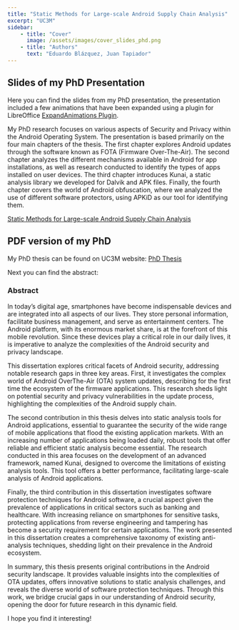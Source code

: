 ```yaml
---
title: "Static Methods for Large-scale Android Supply Chain Analysis"
excerpt: "UC3M"
sidebar:
    - title: "Cover"
      image: /assets/images/cover_slides_phd.png
    - title: "Authors"
      text: "Eduardo Blázquez, Juan Tapiador"
---
```


## Slides of my PhD Presentation

Here you can find the slides from my PhD presentation, the presentation included a few animations that have been expanded using a plugin for LibreOffice [ExpandAnimations Plugin](https://github.com/monperrus/ExpandAnimations).

My PhD research focuses on various aspects of Security and Privacy within the Android Operating System. The presentation is based primarily on the four main chapters of the thesis. The first chapter explores Android updates through the software known as FOTA (Firmware Over-The-Air). The second chapter analyzes the different mechanisms available in Android for app installations, as well as research conducted to identify the types of apps installed on user devices. The third chapter introduces Kunai, a static analysis library we developed for Dalvik and APK files. Finally, the fourth chapter covers the world of Android obfuscation, where we analyzed the use of different software protectors, using APKiD as our tool for identifying them.

[Static Methods for Large-scale Android Supply Chain Analysis](/assets/slides/PhDPresentation.pdf)

## PDF version of my PhD

My PhD thesis can be found on UC3M website: [PhD Thesis](https://e-archivo.uc3m.es/rest/api/core/bitstreams/26db9300-b1c9-49c2-b6fe-b6b34fc19cab/content)

Next you can find the abstract:

### Abstract

In today’s digital age, smartphones have become indispensable devices and are integrated into all aspects of our lives. They store personal information, facilitate business management, and serve as entertainment centers. The Android platform, with its enormous market share, is at the forefront of this mobile revolution. Since these devices play a critical role in our daily lives, it is imperative to analyze the complexities of the Android security and privacy landscape.

This dissertation explores critical facets of Android security, addressing notable research gaps in three key areas. First, it investigates the complex world of Android OverThe-Air (OTA) system updates, describing for the first time the ecosystem of the firmware applications. This research sheds light on potential security and privacy vulnerabilities in the update process, highlighting the complexities of the Android supply chain.

The second contribution in this thesis delves into static analysis tools for Android applications, essential to guarantee the security of the wide range of mobile applications that flood the existing application markets. With an increasing number of applications being loaded daily, robust tools that offer reliable and efficient static analysis become essential. The research conducted in this area focuses on the development of an advanced framework, named Kunai, designed to overcome the limitations of existing analysis tools. This tool offers a better performance, facilitating large-scale analysis of Android applications.

Finally, the third contribution in this dissertation investigates software protection techniques for Android software, a crucial aspect given the prevalence of applications in critical sectors such as banking and healthcare. With increasing reliance on smartphones for sensitive tasks, protecting applications from reverse engineering and tampering has become a security requirement for certain applications. The work presented in this dissertation creates a comprehensive taxonomy of existing anti-analysis techniques, shedding light on their prevalence in the Android ecosystem.

In summary, this thesis presents original contributions in the Android security landscape. It provides valuable insights into the complexities of OTA updates, offers innovative solutions to static analysis challenges, and reveals the diverse world of software protection techniques. Through this work, we bridge crucial gaps in our understanding of Android security, opening the door for future research in this dynamic field.

I hope you find it interesting!
